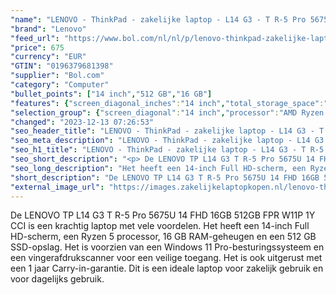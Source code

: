 ```yaml
---
"name": "LENOVO - ThinkPad - zakelijke laptop - L14 G3 - T R-5 Pro 5675U - 14 FHD - 16GB - 512GB - W11P"
"brand": "Lenovo"
"feed_url": "https://www.bol.com/nl/nl/p/lenovo-thinkpad-zakelijke-laptop-l14-g3-t-r-5-pro-5675u-14-fhd-16gb-512gb-w11p/9300000164730075"
"price": 675
"currency": "EUR"
"GTIN": "0196379681398"
"supplier": "Bol.com"
"category": "Computer"
"bullet_points": ["14 inch","512 GB","16 GB"]
"features": {"screen_diagonal_inches":"14 inch","total_storage_space":"512 GB","memory_size":"16 GB"}
"selection_group": {"screen_diagonal":"14 inch","processor":"AMD Ryzen 5","changed_price_past_3_days":false,"product_family":"Thinkpad"}
"changed": "2023-12-13 07:26:53"
"seo_header_title": "LENOVO - ThinkPad - zakelijke laptop - L14 G3 - T R-5 Pro 5675U - 14 FHD - 16GB - 512GB - W11P"
"seo_meta_description": "LENOVO - ThinkPad - zakelijke laptop - L14 G3 - T R-5 Pro 5675U - 14 FHD - 16GB - 512GB - W11P"
"seo_h1_title": "LENOVO - ThinkPad - zakelijke laptop - L14 G3 - T R-5 Pro 5675U - 14 FHD - 16GB - 512GB - W11P"
"seo_short_description": "<p> De LENOVO TP L14 G3 T R-5 Pro 5675U 14 FHD 16GB 512GB FPR W11P 1Y CCI is een krachtig laptop met vele voordelen."
"seo_long_description": "Het heeft een 14-inch Full HD-scherm, een Ryzen 5 processor, 16 GB RAM-geheugen en een 512 GB SSD-opslag. Het is voorzien van een Windows 11 Pro-besturingssysteem en een vingerafdrukscanner voor een veilige toegang. Het is ook uitgerust met een 1 jaar Carry-in-garantie. Dit is een ideale laptop voor zakelijk gebruik en voor dagelijks gebruik. </p>"
"short_description": "De LENOVO TP L14 G3 T R-5 Pro 5675U 14 FHD 16GB 512GB FPR W11P 1Y CCI is een krachtig laptop met vele voordelen. Het heeft een 14-inch Full HD-scherm, een Ryzen 5 processor, 16 GB RAM-geheugen en een 512 GB SSD-opslag. Het is voorzien van een Windows 11 Pro-besturingssysteem en een vingerafdrukscanner voor een veilige toegang. Het is ook uitgerust met een 1 jaar Carry-in-garantie. Dit is een ideale laptop voor zakelijk gebruik en voor dagelijks gebruik."
"external_image_url": "https://images.zakelijkelaptopkopen.nl/lenovo-thinkpad-zakelijke-laptop-l14-g3-t-r-5-pro-5675u-14-fhd-16gb-512gb-w11p.webp"
---
```


<p> De LENOVO TP L14 G3 T R-5 Pro 5675U 14 FHD 16GB 512GB FPR W11P 1Y CCI is een krachtig laptop met vele voordelen. Het heeft een 14-inch Full HD-scherm, een Ryzen 5 processor, 16 GB RAM-geheugen en een 512 GB SSD-opslag. Het is voorzien van een Windows 11 Pro-besturingssysteem en een vingerafdrukscanner voor een veilige toegang. Het is ook uitgerust met een 1 jaar Carry-in-garantie. Dit is een ideale laptop voor zakelijk gebruik en voor dagelijks gebruik. </p>
